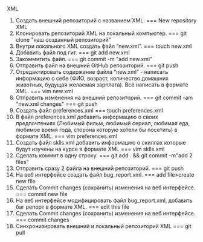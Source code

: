 ﻿XML

1. Создать внешний репозиторий c названием XML.  ===  New repository XML
2. Клонировать репозиторий XML на локальный компьютер.  ===  git clone "наш созданный репозиторий"
3. Внутри локального XML создать файл “new.xml”.  ===  touch new.xml
4. Добавить файл под гит.  ===  git add new.xml
5. Закоммитить файл.  ===  git commit -m "add new.xml"
6. Отправить файл на внешний GitHub репозиторий.  ===  git push
7. Отредактировать содержание файла “new.xml” - написать информацию о себе (ФИО, возраст, количество домашних животных, будущая желаемая зарплата). Всё написать в формате XML.  ===  vim new.xml
8. Отправить изменения на внешний репозиторий.  ===  git commit -am "new.xml changes"
                                                                                                 ===  git push
9. Создать файл preferences.xml  ===  touch preferences.xml
10. В файл preferences.xml добавить информацию о своих предпочтениях (Любимый фильм, любимый сериал, любимая еда, любимое время года, сторона которую хотели бы посетить) в формате XML.  ===  vim preferences.xml
11. Создать файл sklls.xml добавить информацию o скиллах которые будут изучены на курсе в формате XML  ===  vim sklls.xml
12. Сделать коммит в одну строку.  ===  git add . && git commit -m"add 2 files"
13. Отправить сразу 2 файла на внешний репозиторий.  ===  git push
14. На веб интерфейсе создать файл bug\_report.xml.  ===  add file>create new file
15. Сделать Commit changes (сохранить) изменения на веб интерфейсе.  ===  commit new file
16. На веб интерфейсе модифицировать файл bug\_report.xml, добавить баг репорт в формате XML.  ===  edit this file
17. Сделать Commit changes (сохранить) изменения на веб интерфейсе.  ===  commit changes
18. Синхронизировать внешний и локальный репозиторий XML  ===  git pull

